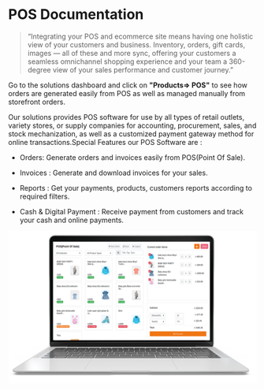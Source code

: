 # POS Documentation

> “Integrating your POS and ecommerce site means having one holistic view of your customers and business. Inventory, orders, gift cards, images — all of these and more sync, offering your customers a seamless omnichannel shopping experience and your team a 360-degree view of your sales performance and customer journey.”

Go to the solutions dashboard and click on **"Products=> POS"** to see how orders are generated easily from POS as well as managed manually from storefront orders. 

Our solutions provides POS software for use by all types of retail outlets, variety stores, or supply companies for accounting, procurement, sales, and stock mechanization, as well as a customized payment gateway method for online transactions.Special Features our POS Software are :

- Orders: Generate orders and invoices easily from POS(Point Of Sale).

- Invoices : Generate and download invoices for your sales.

- Reports : Get your payments, products, customers reports according to required filters.

- Cash & Digital Payment : Receive payment from customers and track your cash and online payments.

![image](img/laptop.png)